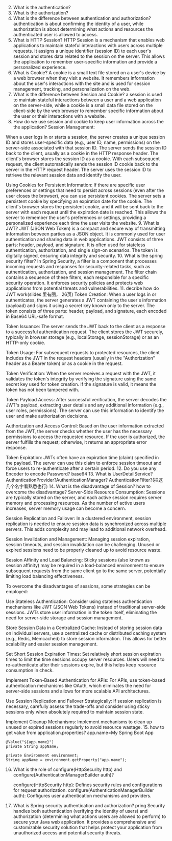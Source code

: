 2.  What is the authentication?
3.  What is the authorization?
4.  What is the difference between authentication and authorization?
    authentication is about confirming the identity of a user, while authorization is about determining what actions and
    resources the authenticated user is allowed to access.
5.  What is HTTP Session?
    HTTP Session is a mechanism that enables web applications to maintain stateful interactions with users across multiple 
    requests. It assigns a unique identifier (session ID) to each user's session and stores data related to the session on 
    the server. This allows the application to remember user-specific information and provide a personalized experience.
6.  What is Cookie?
    A cookie is a small text file stored on a user's device by a web browser when they visit a website. It remembers 
    information about the user's interactions with the site and is used for session management, tracking, and personalization on the web.
7. What is the difference between Session and Cookie?
   a session is used to maintain stateful interactions between a user and a web application on the server-side, while 
   a cookie is a small data file stored on the client-side by the web browser to remember specific information about the 
   user or their interactions with a website.
8.  How do we use session and cookie to keep user information across the the
    application?
    Session Management:

When a user logs in or starts a session, the server creates a unique session ID and stores user-specific data (e.g., user ID, name, permissions) on the server-side associated with that session ID.
The server sends the session ID back to the client, usually as a cookie in the HTTP response header.
The client's browser stores the session ID as a cookie.
With each subsequent request, the client automatically sends the session ID cookie back to the server in the HTTP request header.
The server uses the session ID to retrieve the relevant session data and identify the user.

Using Cookies for Persistent Information:
If there are specific user preferences or settings that need to persist across sessions (even after the user closes the browser), you can use persistent cookies.
The server sets a persistent cookie by specifying an expiration date for the cookie.
The client's browser stores the persistent cookie, and it will be sent back to the server with each request until the expiration date is reached.
This allows the server to remember the user's preferences or settings, providing a personalized experience each time the user visits the website.
9.  What is JWT?
    JWT (JSON Web Token) is a compact and secure way of transmitting information between parties as a JSON object. It is 
    commonly used for user authentication and sharing data in web applications. JWT consists of three parts: header, payload, 
    and signature. It is often used for stateless authentication, authorization, and single sign-on scenarios. The token 
    is digitally signed, ensuring data integrity and security.
10. What is the spring security filter?
    In Spring Security, a filter is a component that processes incoming requests and responses for security-related tasks, 
    such as authentication, authorization, and session management. The filter chain contains a sequence of these filters, 
    each responsible for a specific security operation. It enforces security policies and protects web applications from potential 
    threats and vulnerabilities.
11. decribe how do JWT work(slides 里有图， 26页)
    Token Creation: When a user logs in or authenticates, the server generates a JWT containing the user's information (payload) and signs it using a secret key known only to the server. The token consists of three parts: header, payload, and signature, each encoded in Base64 URL-safe format.

Token Issuance: The server sends the JWT back to the client as a response to a successful authentication request. The client stores the JWT securely, typically in browser storage (e.g., localStorage, sessionStorage) or as an HTTP-only cookie.

Token Usage: For subsequent requests to protected resources, the client includes the JWT in the request headers (usually in the "Authorization" header as a Bearer token) or as a cookie in the request.

Token Verification: When the server receives a request with the JWT, it validates the token's integrity by verifying the signature using the same secret key used for token creation. If the signature is valid, it means the token has not been tampered with.

Token Payload Access: After successful verification, the server decodes the JWT's payload, extracting user details and any additional information (e.g., user roles, permissions). The server can use this information to identify the user and make authorization decisions.

Authorization and Access Control: Based on the user information extracted from the JWT, the server checks whether the user has the necessary permissions to access the requested resource. If the user is authorized, the server fulfills the request; otherwise, it returns an appropriate error response.

Token Expiration: JWTs often have an expiration time (claim) specified in the payload. The server can use this claim to enforce session timeout and force users to re-authenticate after a certain period.
12. Do you use any Encoder to encode Password?
    base64
13. What is UserDetailService? AuthenticationProvider?AuthenticationManager?
    AuthenticationFilter?(把这几个名字看熟悉也行)
14. What is the disadvantage of Session? how to overcome the disadvantage?
    Server-Side Resource Consumption: Sessions are typically stored on the server, and each active session requires server memory and processing resources. As the number of active users increases, server memory usage can become a concern.

Session Replication and Failover: In a clustered environment, session replication is needed to ensure session data is synchronized across multiple servers. This adds complexity and may lead to additional network overhead.

Session Invalidation and Management: Managing session expiration, session timeouts, and session invalidation can be challenging. Unused or expired sessions need to be properly cleaned up to avoid resource waste.

Session Affinity and Load Balancing: Sticky sessions (also known as session affinity) may be required in a load-balanced environment to ensure subsequent requests from the same client go to the same server, potentially limiting load balancing effectiveness.

To overcome the disadvantages of sessions, some strategies can be employed:

Use Stateless Authentication: Consider using stateless authentication mechanisms like JWT (JSON Web Tokens) instead of traditional server-side sessions. JWTs store user information in the token itself, eliminating the need for server-side storage and session management.

Store Session Data in a Centralized Cache: Instead of storing session data on individual servers, use a centralized cache or distributed caching system (e.g., Redis, Memcached) to store session information. This allows for better scalability and easier session management.

Set Short Session Expiration Times: Set relatively short session expiration times to limit the time sessions occupy server resources. Users will need to re-authenticate after their sessions expire, but this helps keep resource consumption in check.

Implement Token-Based Authentication for APIs: For APIs, use token-based authentication mechanisms like OAuth, which eliminates the need for server-side sessions and allows for more scalable API architectures.

Use Session Replication and Failover Strategically: If session replication is necessary, carefully assess the trade-offs and consider using sticky sessions only when absolutely required to maintain session state.

Implement Cleanup Mechanisms: Implement mechanisms to clean up unused or expired sessions regularly to avoid resource wastage.
15. how to get value from application.properties?
    app.name=My Spring Boot App

    @Value("${app.name}")
    private String appName;

    private Environment environment;
    String appName = environment.getProperty("app.name");
16. What is the role of configure(HttpSecurity http) and configure(AuthenticationManagerBuilder auth)?

    configure(HttpSecurity http): Defines security rules and configurations for request authorization.
    configure(AuthenticationManagerBuilder auth): Configures user authentication mechanisms and providers.

17.  What is Spring security authentication and authorization?
     pring Security handles both authentication (verifying the identity of users) and authorization (determining what actions users are allowed to perform) to secure your Java web application. It provides a comprehensive and customizable security solution that helps protect your application from unauthorized access and potential security threats.